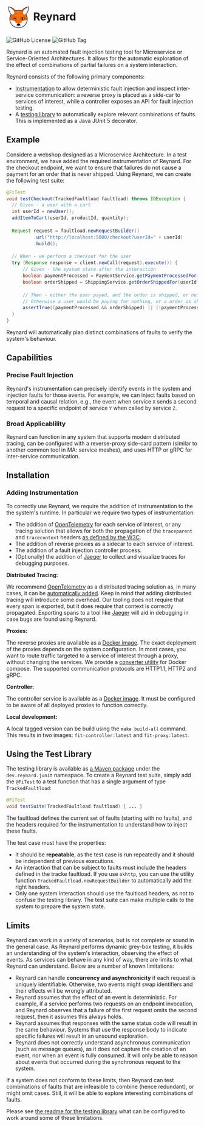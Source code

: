 # <img src="docs/images/reynard-logo.png" alt="Logo" width="64" align="center" /> Reynard

![GitHub License](https://img.shields.io/github/license/reynard-testing/reynard)
![GitHub Tag](https://img.shields.io/github/v/tag/reynard-testing/reynard)

Reynard is an automated fault injection testing tool for Microservice or Service-Oriented Architectures. It allows for the automatic exploration of the effect of combinations of partial failures on a system interaction.

Reynard consists of the following primary components:

- [Instrumentation](instrumentation/) to allow deterministic fault injection and inspect inter-service communication: a reverse proxy is placed as a side-car to services of interest, while a controller exposes an API for fault injection testing.
- A [testing library](lib/) to automatically explore relevant combinations of faults. This is implemented as a Java JUnit 5 decorator.

## Example

Considere a webshop designed as a Microservice Architecture. In a test environment, we have added the required instrumentation of Reynard. For the checkout endpoint, we want to ensure that failures do not cause a payment for an order that is never shipped. Using Reynard, we can create the following test suite:

```java
@FiTest
void testCheckout(TrackedFaultload faultload) throws IOException {
  // Given - a user with a cart
  int userId = newUser();
  addItemToCart(userId, productId, quantity);

  Request request = faultload.newRequestBuilder()
          .url("http://localhost:5000/checkout?userId=" + userId)
          .build();

  // When - we perform a checkout for the user
  try (Response response = client.newCall(request).execute()) {
      // Given - the system state after the interaction
      boolean paymentProcessed = PaymentService.getPaymentProcessedFor(userId);
      boolean orderShipped = ShippingService.getOrderShippedFor(userId);

      // Then - either the user payed, and the order is shipped, or neither ocurred
      // Otherwise a user would be paying for nothing, or a order is shipped without payment
      assertTrue((paymentProcessed && orderShipped) || (!paymentProcessed && !orderShipped));
  }
}
```

Reynard will automatically plan distinct combinations of faults to verify the system's behaviour.

## Capabilities

### Precise Fault Injection

Reynard's instrumentation can precisely identify events in the system and injection faults for those events. For example, we can inject faults based on temporal and causal relation, e.g., the event when service `X` sends a second request to a specific endpoint of service `Y` when called by service `Z`.

### Broad Applicablility

Reynard can function in any system that supports modern distributed tracing, can be configured with a reverse-proxy side-card pattern (similar to another common tool in MA: service meshes), and uses HTTP or gRPC for inter-service communication.

## Installation

### Adding Instrumentation

To correctly use Reynard, we require the addition of instrumentation to the the system's runtime.
In particular we require two types of instrumentation:

- The addition of [OpenTelemetry](https://opentelemetry.io/) for each service of interest, or any tracing solution that allows for both the propagation of the `traceparent` and `tracecontext` headers [as defined by the W3C](https://www.w3.org/TR/trace-context/).
- The addition of reverse proxies as a sidecar to each service of interest.
- The addition of a fault injection controller process.
- (Optionally) the addition of [Jaeger](https://www.jaegertracing.io/) to collect and visualize traces for debugging purposes.

**Distributed Tracing:**

We recommend [OpenTelemetry](https://opentelemetry.io/) as a distributed tracing solution as, in many cases, it can be [automatically added](https://opentelemetry.io/docs/zero-code/). Keep in mind that adding distributed tracing will introduce some overhead. Our tooling does not require that every span is exported, but it does require that context is correctly propagated.
Exporting spans to a tool like [Jaeger](https://www.jaegertracing.io/) will aid in debugging in case bugs are found using Reynard.

**Proxies:**

The reverse proxies are available as a [Docker image](https://hub.docker.com/r/dflipse/reynard-proxy). The exact deployment of the proxies depends on the system configuration. In most cases, you want to route traffic targeted to a service of interest through a proxy, without changing the services.
We provide a [converter utility](util/converter/) for Docker compose.
The supported communication protocols are HTTP1.1, HTTP2 and gRPC.

**Controller:**

The controller service is available as a [Docker image](https://hub.docker.com/r/dflipse/reynard-controller). It must be configured to be aware of all deployed proxies to function correctly.


**Local development:**

A local tagged version can be build using the `make build-all` command.
This results in two images: `fit-controller:latest` and `fit-proxy:latest`.

## Using the Test Library

The testing library is available as [a Maven package](https://central.sonatype.com/artifact/dev.reynard/junit) under the `dev.reynard.junit` namespace.
To create a Reynard test suite, simply add the `@FiTest` to a test function that has a single argument of type `TrackedFaultload`:

```java
@FiTest
void testSuite(TrackedFaultload faultload) { ... }
```

The faultload defines the current set of faults (starting with no faults), and the headers required for the instrumentation to understand how to inject these faults.

The test case must have the properties:

- It should be **repeatable**, as the test case is run repeatedly and it should be independent of previous executions.
- An interaction that can be subject to faults must include the headers defined in the tracke faultload. If you use `okhttp`, you can use the utility function `TrackedFaultload.newRequestBuilder` to automatically add the right headers.
- Only one system interaction should use the faultload headers, as not to confuse the testing library. The test suite can make multiple calls to the system to prepare the system state.

## Limits

Reynard can work in a variety of scenarios, but is not complete or sound in the general case. As Reynard performs dynamic grey-box testing, it builds an understanding of the system's interaction, observing the effect of events. As services can behave in any kind of way, there are limits to what Reynard can understand. Below are a number of known limitations:

- Reynard can handle **concurrency and asynchronicity** if each request is uniquely identifiable. Otherwise, two events might swap identifiers and their effects will be wrongly attributed.
- Reynard assumes that the effect of an event is deterministic. For example, if a service performs two requests on an endpoint invocation, and Reynard observes that a failure of the first request omits the second request, then it assumes this always holds.
- Reynard assumes that responses with the same status code will result in the same behaviour. Systems that use the response body to indicate specific failures will result in an unsound exploration.
- Reynard does not correctly understand asynchronous communication (such as message queues), as it does not capture the creation of an event, nor when an event is fully consumed. It will only be able to reason about events that occurred during the synchronous request to the system.

If a system does not conform to these limits, then Reynard can test combinations of faults that are infeasible to combine (hence redundant), or might omit cases. Still, it will be able to explore interesting combinations of faults.

Please see [the readme for the testing library](lib/) what can be configured to work around some of these limitations.
